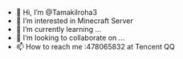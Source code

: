 - 👋 Hi, I’m @TamakiIroha3
- 👀 I’m interested in Minecraft Server
- 🌱 I’m currently learning ...
- 💞️ I’m looking to collaborate on ...
- 📫 How to reach me :478065832 at Tencent QQ

